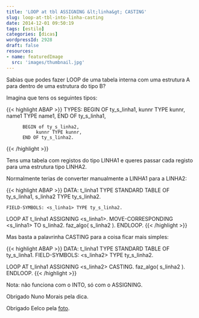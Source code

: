 ```yaml
---
title: 'LOOP at tbl ASSIGNING &lt;linha&gt; CASTING'
slug: loop-at-tbl-into-linha-casting
date: 2014-12-01 09:50:19
tags: [estilo]
categories: [dicas]
wordpressId: 2928
draft: false
resources:
- name: featuredImage
  src: 'images/thumbnail.jpg'
---
```

Sabias que podes fazer LOOP de uma tabela interna com uma estrutura A para dentro de uma estrutura do tipo B?

<!--more-->

Imagina que tens os seguintes tipos:


{{< highlight ABAP >}}
TYPES: BEGIN OF ty_s_linha1,
               kunnr TYPE kunnr,
               name1 TYPE name1,
          END OF ty_s_linha1,

          BEGIN of ty_s_linha2,
               kunnr TYPE kunnr,
          END OF ty_s_linha2.
 {{< /highlight >}}

Tens uma tabela com registos do tipo LINHA1 e queres passar cada registo para uma estrutura tipo LINHA2.

Normalmente terias de converter manualmente a LINHA1 para a LINHA2:


{{< highlight ABAP >}}
    DATA: t_linha1 TYPE STANDARD TABLE OF ty_s_linha1,
              s_linha2 TYPE ty_s_linha2.

    FIELD-SYMBOLS: <s_linha1> TYPE ty_s_linha2.

   LOOP AT t_linha1 ASSIGNING <s_linha1>.
     MOVE-CORRESPONDING <s_linha1> TO s_linha2.
     faz_algo( s_linha2 ).
  ENDLOOP.
{{< /highlight >}}

Mas basta a palavrinha CASTING para a coisa ficar mais simples:


{{< highlight ABAP >}}
    DATA: t_linha1 TYPE STANDARD TABLE OF ty_s_linha1.
    FIELD-SYMBOLS: <s_linha2> TYPE ty_s_linha2.

   LOOP AT t_linha1 ASSIGNING <s_linha2> CASTING.
    faz_algo( s_linha2 ).
  ENDLOOP.
{{< /highlight >}}

Nota: não funciona com o INTO, só com o ASSIGNING.

Obrigado Nuno Morais pela dica.

Obrigado Eelco pela [foto][1].

   [1]: https://www.flickr.com/photos/smiling_da_vinci/12781401
